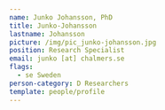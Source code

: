 ```yaml
---
name: Junko Johansson, PhD
title: Junko-Johansson
lastname: Johansson
picture: /img/pic_junko-johansson.jpg
position: Research Specialist
email: junko [at] chalmers.se
flags:
  - se Sweden
person-category: D Researchers
template: people/profile
---
```


